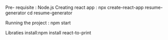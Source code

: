 Pre- requisite : Node.js
Creating react app : npx create-react-app resume-generator
cd resume-generator

Running the project : npm start


Libraties install:npm install react-to-print
